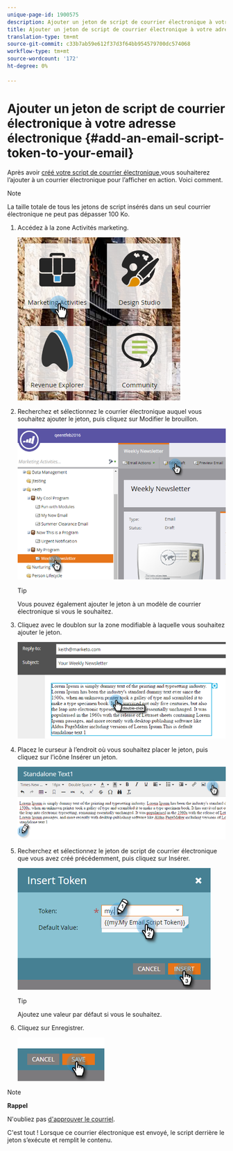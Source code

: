 ```yaml
---
unique-page-id: 1900575
description: Ajouter un jeton de script de courrier électronique à votre adresse électronique - Documents marketing - Documentation du produit
title: Ajouter un jeton de script de courrier électronique à votre adresse électronique
translation-type: tm+mt
source-git-commit: c33b7ab59e612f37d3f64bb954579700dc574068
workflow-type: tm+mt
source-wordcount: '172'
ht-degree: 0%

---
```



# Ajouter un jeton de script de courrier électronique à votre adresse électronique {#add-an-email-script-token-to-your-email}

Après avoir [créé votre script de courrier électronique,](create-an-email-script-token.md)vous souhaiterez l’ajouter à un courrier électronique pour l’afficher en action. Voici comment.

>[!NOTE]
>
>La taille totale de tous les jetons de script insérés dans un seul courrier électronique ne peut pas dépasser 100 Ko.

1. Accédez à la zone Activités marketing.

   ![](assets/one-2.png)

1. Recherchez et sélectionnez le courrier électronique auquel vous souhaitez ajouter le jeton, puis cliquez sur Modifier le brouillon.

   ![](assets/two-2.png)

   >[!TIP]
   >
   >Vous pouvez également ajouter le jeton à un modèle de courrier électronique si vous le souhaitez.

1. Cliquez avec le doublon sur la zone modifiable à laquelle vous souhaitez ajouter le jeton.

   ![](assets/three-2.png)

1. Placez le curseur à l’endroit où vous souhaitez placer le jeton, puis cliquez sur l’icône Insérer un jeton.

   ![](assets/four-2.png)

1. Recherchez et sélectionnez le jeton de script de courrier électronique que vous avez créé précédemment, puis cliquez sur Insérer.

   ![](assets/five-1.png)

   >[!TIP]
   >
   >Ajoutez une valeur par défaut si vous le souhaitez.

1. Cliquez sur Enregistrer.

   ![](assets/six.png)

>[!NOTE]
>
>**Rappel**
>
>N&#39;oubliez pas [d&#39;approuver le courriel](../../../../product-docs/email-marketing/general/creating-an-email/approve-an-email.md).

C&#39;est tout ! Lorsque ce courrier électronique est envoyé, le script derrière le jeton s’exécute et remplit le contenu.
